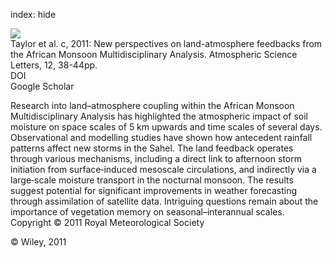 index: hide

<div class="Citation">
    <div class="Citation-thumb CitationThumb-linked"  data-href="https://doi.org/10.1002/asl.336">
      <img src="https://static.claimspace.cloud/climate-study-static/refs/thumbs/14/Taylor_et_al_2011c-thumb.png" />
    </div>

  <div class="Citation-body">
    <div class="Citation-text">Taylor et al. c, 2011: New perspectives on land-atmosphere feedbacks from the African Monsoon Multidisciplinary Analysis. <span class="Article-journal">Atmospheric Science Letters, </span><span class="Article-volume">12, </span>38-44pp.</div>
    <div class="Citation-links">
      <div class="CitationLink" data-href="https://doi.org/10.1002/asl.336">
        <div class="CitationLink-icon CitationLink-Doi"></div>
        <div class="CitationLink-text">DOI</div>
      </div>
      <div class="CitationLink" data-href="https://scholar.google.com/scholar?q=10.1002/asl.336">
        <div class="CitationLink-icon CitationLink-Scholar"></div>
        <div class="CitationLink-text">Google Scholar</div>
      </div>
    </div>
  </div>
</div>

Research into land–atmosphere coupling within the African Monsoon Multidisciplinary Analysis has highlighted the atmospheric impact of soil moisture on space scales of 5 km upwards and time scales of several days. Observational and modelling studies have shown how antecedent rainfall patterns affect new storms in the Sahel. The land feedback operates through various mechanisms, including a direct link to afternoon storm initiation from surface‐induced mesoscale circulations, and indirectly via a large‐scale moisture transport in the nocturnal monsoon. The results suggest potential for significant improvements in weather forecasting through assimilation of satellite data. Intriguing questions remain about the importance of vegetation memory on seasonal–interannual scales. Copyright © 2011 Royal Meteorological Society

<div class="Citation-copy">
&copy; Wiley, 2011
</div>